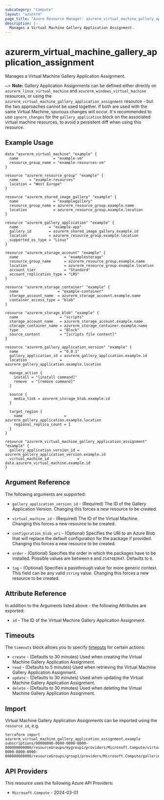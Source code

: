 ```yaml
---
subcategory: "Compute"
layout: "azurerm"
page_title: "Azure Resource Manager: azurerm_virtual_machine_gallery_application_assignment"
description: |-
  Manages a Virtual Machine Gallery Application Assignment.
---
```


# azurerm_virtual_machine_gallery_application_assignment

Manages a Virtual Machine Gallery Application Assignment.

~> **Note:** Gallery Application Assignments can be defined either directly on `azurerm_linux_virtual_machine` and `azurerm_windows_virtual_machine` resources, or using the `azurerm_virtual_machine_gallery_application_assignment` resource - but the two approaches cannot be used together. If both are used with the same Virtual Machine, spurious changes will occur. It's recommended to use `ignore_changes` for the `gallery_application` block on the associated virtual machine resources, to avoid a persistent diff when using this resource.
## Example Usage

```hcl
data "azurerm_virtual_machine" "example" {
  name                = "example-vm"
  resource_group_name = "example-resources-vm"
}

resource "azurerm_resource_group" "example" {
  name     = "example-resources"
  location = "West Europe"
}

resource "azurerm_shared_image_gallery" "example" {
  name                = "examplegallery"
  resource_group_name = azurerm_resource_group.example.name
  location            = azurerm_resource_group.example.location
}

resource "azurerm_gallery_application" "example" {
  name              = "example-app"
  gallery_id        = azurerm_shared_image_gallery.example.id
  location          = azurerm_resource_group.example.location
  supported_os_type = "Linux"
}

resource "azurerm_storage_account" "example" {
  name                     = "examplestorage"
  resource_group_name      = azurerm_resource_group.example.name
  location                 = azurerm_resource_group.example.location
  account_tier             = "Standard"
  account_replication_type = "LRS"
}

resource "azurerm_storage_container" "example" {
  name                  = "example-container"
  storage_account_name  = azurerm_storage_account.example.name
  container_access_type = "blob"
}

resource "azurerm_storage_blob" "example" {
  name                   = "scripts"
  storage_account_name   = azurerm_storage_account.example.name
  storage_container_name = azurerm_storage_container.example.name
  type                   = "Block"
  source_content         = "[scripts file content]"
}

resource "azurerm_gallery_application_version" "example" {
  name                   = "0.0.1"
  gallery_application_id = azurerm_gallery_application.example.id
  location               = azurerm_gallery_application.example.location

  manage_action {
    install = "[install command]"
    remove  = "[remove command]"
  }

  source {
    media_link = azurerm_storage_blob.example.id
  }

  target_region {
    name                   = azurerm_gallery_application.example.location
    regional_replica_count = 1
  }
}

resource "azurerm_virtual_machine_gallery_application_assignment" "example" {
  gallery_application_version_id = azurerm_gallery_application_version.example.id
  virtual_machine_id             = data.azurerm_virtual_machine.example.id
}
```

## Argument Reference

The following arguments are supported:

* `gallery_application_version_id` - (Required) The ID of the Gallery Application Version. Changing this forces a new resource to be created.

* `virtual_machine_id` - (Required) The ID of the Virtual Machine. Changing this forces a new resource to be created.

* `configuration_blob_uri` - (Optional) Specifies the URI to an Azure Blob that will replace the default configuration for the package if provided. Changing this forces a new resource to be created.

* `order` - (Optional) Specifies the order in which the packages have to be installed. Possible values are between `0` and `2147483647`. Defaults to `0`.

* `tag` - (Optional) Specifies a passthrough value for more generic context. This field can be any valid `string` value. Changing this forces a new resource to be created.

## Attribute Reference

In addition to the Arguments listed above - the following Attributes are exported: 

* `id` - The ID of the Virtual Machine Gallery Application Assignment.

## Timeouts

The `timeouts` block allows you to specify [timeouts](https://developer.hashicorp.com/terraform/language/resources/configure#define-operation-timeouts) for certain actions:

* `create` - (Defaults to 30 minutes) Used when creating the Virtual Machine Gallery Application Assignment.
* `read` - (Defaults to 5 minutes) Used when retrieving the Virtual Machine Gallery Application Assignment.
* `update` - (Defaults to 30 minutes) Used when updating the Virtual Machine Gallery Application Assignment.
* `delete` - (Defaults to 30 minutes) Used when deleting the Virtual Machine Gallery Application Assignment.

## Import

Virtual Machine Gallery Application Assignments can be imported using the `resource id`, e.g.

```shell
terraform import azurerm_virtual_machine_gallery_application_assignment.example subscriptions/00000000-0000-0000-0000-000000000000/resourceGroups/mygroup1/providers/Microsoft.Compute/virtualMachines/machine1|/subscriptions/00000000-0000-0000-0000-000000000000/resourceGroups/group1/providers/Microsoft.Compute/galleries/gallery1/applications/galleryApplication1/versions/galleryApplicationVersion1
```

## API Providers
<!-- This section is generated, changes will be overwritten -->
This resource uses the following Azure API Providers:

* `Microsoft.Compute` - 2024-03-01
